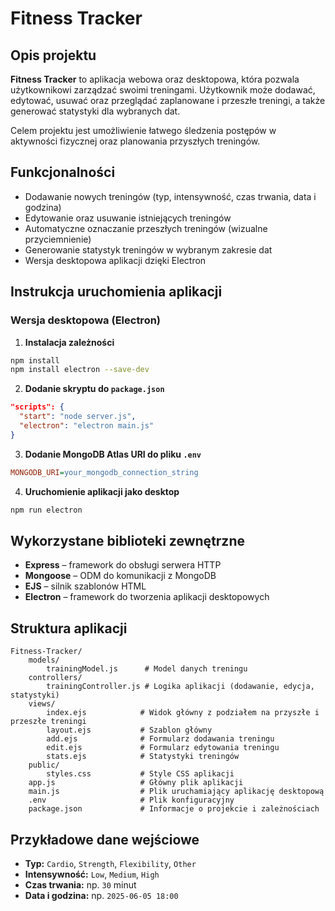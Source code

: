 # Fitness Tracker

## Opis projektu

**Fitness Tracker** to aplikacja webowa oraz desktopowa, która pozwala użytkownikowi zarządzać swoimi treningami. Użytkownik może dodawać, edytować, usuwać oraz przeglądać zaplanowane i przeszłe treningi, a także generować statystyki dla wybranych dat.

Celem projektu jest umożliwienie łatwego śledzenia postępów w aktywności fizycznej oraz planowania przyszłych treningów.

## Funkcjonalności

- Dodawanie nowych treningów (typ, intensywność, czas trwania, data i godzina)
- Edytowanie oraz usuwanie istniejących treningów
- Automatyczne oznaczanie przeszłych treningów (wizualne przyciemnienie)
- Generowanie statystyk treningów w wybranym zakresie dat
- Wersja desktopowa aplikacji dzięki Electron

## Instrukcja uruchomienia aplikacji

### Wersja desktopowa (Electron)

1. **Instalacja zależności**

```bash
npm install
npm install electron --save-dev
```

2. **Dodanie skryptu do `package.json`**

```json
"scripts": {
  "start": "node server.js",
  "electron": "electron main.js"
}
```

3. **Dodanie MongoDB Atlas URI do pliku `.env`**

```ini
MONGODB_URI=your_mongodb_connection_string
```

4. **Uruchomienie aplikacji jako desktop**

```bash
npm run electron
```

## Wykorzystane biblioteki zewnętrzne

- **Express** – framework do obsługi serwera HTTP
- **Mongoose** – ODM do komunikacji z MongoDB
- **EJS** – silnik szablonów HTML
- **Electron** – framework do tworzenia aplikacji desktopowych

## Struktura aplikacji

```
Fitness-Tracker/
    models/
        trainingModel.js      # Model danych treningu
    controllers/
        trainingController.js # Logika aplikacji (dodawanie, edycja, statystyki)
    views/
        index.ejs            # Widok główny z podziałem na przyszłe i przeszłe treningi
        layout.ejs           # Szablon główny
        add.ejs              # Formularz dodawania treningu
        edit.ejs             # Formularz edytowania treningu
        stats.ejs            # Statystyki treningów  
    public/
        styles.css           # Style CSS aplikacji
    app.js                   # Główny plik aplikacji
    main.js                  # Plik uruchamiający aplikację desktopową
    .env                     # Plik konfiguracyjny
    package.json             # Informacje o projekcie i zależnościach
```

## Przykładowe dane wejściowe

- **Typ:** `Cardio`, `Strength`, `Flexibility`, `Other`
- **Intensywność:** `Low`, `Medium`, `High`
- **Czas trwania:** np. `30` minut
- **Data i godzina:** np. `2025-06-05 18:00`


